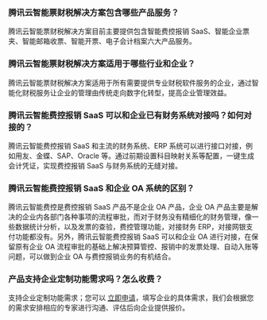 ### 腾讯云智能票财税解决方案包含哪些产品服务？
腾讯云智能票财税解决方案目前主要提供包含智能费控报销 SaaS、智能企业票夹、智能邮箱收票、智能开票、电子会计档案六大产品服务。

### 腾讯云智能票财税解决方案适用于哪些行业和企业？
腾讯云智能票财税解决方案适用于所有需要提供专业财税软件服务的企业，通过智能化财税服务让企业的管理由传统走向数字化转型，提高企业管理效益。

### 腾讯云智能费控报销 SaaS 可以和企业已有财务系统对接吗？如何对接的？
腾讯云智能费控报销 SaaS 和主流的财务系统、ERP 系统可以进行接口对接，例如用友、金蝶、SAP、Oracle 等。通过前期设置科目映射关系等配置，一键生成会计凭证，实现费控报销 SaaS 与财务系统的无缝对接。

### 腾讯云智能费控报销 SaaS 和企业 OA 系统的区别？
腾讯云智能费控是费控报销 SaaS 产品不是企业 OA 产品，企业 OA 产品主要是解决的企业内各部门各种事项的流程审批，而对于财务没有精细化的财务管理，像一些数据统计分析，以及发票的查验，费控管理功能，对接财务 ERP，对接网银支付功能都没有。另外，腾讯云智能费控报销 SaaS 可以和企业 OA 进行对接，在保留原有企业 OA 流程审批的基础上解决预算管控、报销中的发票处理、自动入账等问题，可以做到企业 OA 与费控报销业务的有机结合。

### 产品支持企业定制功能需求吗？怎么收费？
支持企业定制功能需求；您可以 [立即申请](https://cloud.tencent.com/apply/p/0lc8oma4h4)，填写企业的具体需求，我们会根据您的需求安排相应的专家进行沟通、评估后向企业提供报价。